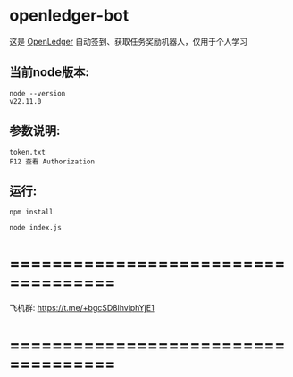# openledger-bot
这是 [OpenLedger](https://testnet.openledger.xyz/dashboard) 自动签到、获取任务奖励机器人，仅用于个人学习


## 当前node版本:
```
node --version
v22.11.0
```

## 参数说明:
```
token.txt
F12 查看 Authorization
```

## 运行:
```
npm install

node index.js
```


# ====================================
飞机群: https://t.me/+bgcSD8lhvlphYjE1
# ====================================